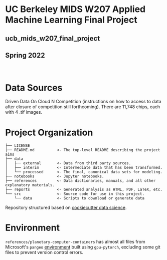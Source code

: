 # UC Berkeley MIDS W207 Applied Machine Learning Final Project
## ucb_mids_w207_final_project
## Spring 2022

<br>

# Data Sources
Driven Data On Cloud N Competition (instructions on how to access to data after closure of competition still forthcoming).
There are 11,748 chips, each with 4 .tif images.

# Project Organization

    ├── LICENSE
    ├── README.md          <- The top-level README describing the project aims
    ├── data
    │   ├── external       <- Data from third party sources.
    │   ├── interim        <- Intermediate data that has been transformed.
    │   └── processed      <- The final, canonical data sets for modeling.
    ├── notebooks          <- Jupyter notebooks. 
    ├── references         <- Data dictionaries, manuals, and all other explanatory materials.
    ├── reports            <- Generated analysis as HTML, PDF, LaTeX, etc.
    └── src                <- Source code for use in this project.
        └── data           <- Scripts to download or generate data


Repository structured based on [cookiecutter data science](https://drivendata.github.io/cookiecutter-data-science).

# Environment

`references/planetary-computer-containers` has almost all files from Microsoft's `pangeo` [environment](https://github.com/microsoft/planetary-computer-containers/blob/main/gpu-pytorch/environment.yml) built using `gpu-pytorch`, excluding some git files to prevent version control errors.
